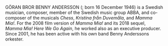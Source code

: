 GÖRAN BROR BENNY ANDERSSON (; born 16 December 1946) is a Swedish musician, composer, member of the Swedish music group ABBA, and co-composer of the musicals _Chess_, _Kristina från Duvemåla_, and _Mamma Mia!_. For the 2008 film version of _Mamma Mia!_ and its 2018 sequel, _Mamma Mia! Here We Go Again_, he worked also as an executive producer. Since 2001, he has been active with his own band Benny Anderssons orkester.
